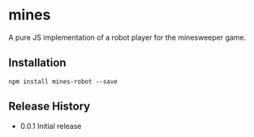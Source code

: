 # mines

A pure JS implementation of a robot player for the minesweeper game.

## Installation

```
npm install mines-robot --save
```

## Release History

* 0.0.1 Initial release
